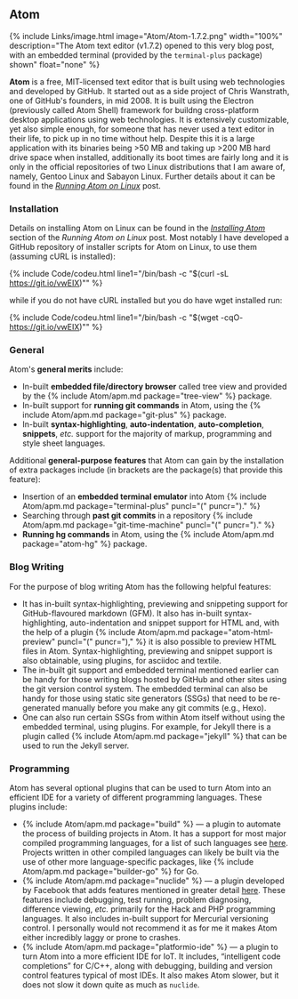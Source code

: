 ## Atom
{% include Links/image.html image="Atom/Atom-1.7.2.png" width="100%" description="The Atom text editor (v1.7.2) opened to this very blog post, with an embedded terminal (provided by the `terminal-plus` package) shown" float="none" %}

**Atom** is a free, MIT-licensed text editor that is built using web technologies and developed by GitHub. It started out as a side project of Chris Wanstrath, one of GitHub's founders, in mid 2008. It is built using the Electron (previously called Atom Shell) framework for buildng cross-platform desktop applications using web technologies. It is extensively customizable, yet also simple enough, for someone that has never used a text editor in their life, to pick up in no time without help. Despite this it is a large application with its binaries being &gt;50 MB and taking up &gt;200 MB hard drive space when installed, additionally its boot times are fairly long and it is only in the official repositories of two Linux distributions that I am aware of, namely, Gentoo Linux and Sabayon Linux. Further details about it can be found in the [*Running Atom on Linux*](/running-atom-on-linux) post.

### Installation
Details on installing Atom on Linux can be found in the [*Installing Atom*](/running-atom-on-linux/#installing-atom) section of the *Running Atom on Linux* post. Most notably I have developed a GitHub repository of installer scripts for Atom on Linux, to use them (assuming cURL is installed):

{% include Code/codeu.html line1="/bin/bash -c &quot;$(curl -sL https://git.io/vwEIX)&quot;" %}

while if you do not have cURL installed but you do have wget installed run:

{% include Code/codeu.html line1="/bin/bash -c &quot;$(wget -cqO- https://git.io/vwEIX)&quot;" %}

### General
Atom's **general merits** include:

* In-built **embedded file/directory browser** called tree view and provided by the {% include Atom/apm.md package="tree-view" %} package.
* In-built support for **running git commands** in Atom, using the {% include Atom/apm.md package="git-plus" %} package.
* In-built **syntax-highlighting**, **auto-indentation**, **auto-completion**, **snippets**, *etc.* support for the majority of markup, programming and style sheet languages.

Additional **general-purpose features** that Atom can gain by the installation of extra packages include (in brackets are the package(s) that provide this feature):

* Insertion of an **embedded terminal emulator** into Atom {% include Atom/apm.md package="terminal-plus" puncl="(" puncr=")." %}
* Searching through **past git commits** in a repository {% include Atom/apm.md package="git-time-machine" puncl="(" puncr=")." %}
* **Running hg commands** in Atom, using the {% include Atom/apm.md package="atom-hg" %} package.

### Blog Writing
For the purpose of blog writing Atom has the following helpful features:

* It has in-built syntax-highlighting, previewing and snippeting support for GitHub-flavoured markdown (GFM). It also has in-built syntax-highlighting, auto-indentation and snippet support for HTML and, with the help of a plugin {% include Atom/apm.md package="atom-html-preview" puncl="(" puncr=")," %} it is also possible to preview HTML files in Atom. Syntax-highlighting, previewing and snippet support is also obtainable, using plugins, for asciidoc and textile.
* The in-built git support and embedded terminal mentioned earlier can be handy for those writing blogs hosted by GitHub and other sites using the git version control system. The embedded terminal can also be handy for those using static site generators (SSGs) that need to be re-generated manually before you make any git commits (e.g., Hexo).
* One can also run certain SSGs from within Atom itself without using the embedded terminal, using plugins. For example, for Jekyll there is a plugin called {% include Atom/apm.md package="jekyll" %} that can be used to run the Jekyll server.

### Programming
Atom has several optional plugins that can be used to turn Atom into an efficient IDE for a variety of different programming languages. These plugins include:

* {% include Atom/apm.md package="build" %} &mdash; a plugin to automate the process of building projects in Atom. It has a support for most major compiled  programming languages, for a list of such languages see [here](https://atombuild.github.io/). Projects written in other compiled languages can likely be built via the use of other more language-specific packages, like {% include Atom/apm.md package="builder-go" %} for Go.
* {% include Atom/apm.md package="nuclide" %} &mdash; a plugin developed by Facebook that adds features mentioned in greater detail [here](http://nuclide.io/docs/quick-start/getting-started/). These features include debugging, test running, problem diagnosing, difference viewing,
*etc.* primarily for the Hack and PHP programming languages. It also includes in-built support for Mercurial versioning control. I personally would not recommend it as for me it makes Atom either incredibly laggy or prone to crashes.
* {% include Atom/apm.md package="platformio-ide" %} &mdash; a plugin to turn Atom into a more efficient IDE for IoT. It includes, &ldquo;intelligent code completions&rdquo; for C/C++, along with debugging, building and version control features typical of most IDEs. It also makes Atom slower, but it does not slow it down quite as much as `nuclide`. 
